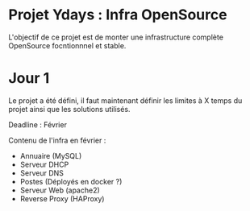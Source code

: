 # Projet Ydays : Infra OpenSource
 L'objectif de ce projet est de monter une infrastructure complète OpenSource focntionnnel et stable.

# Jour 1

Le projet a été défini, il faut maintenant définir les limites à X temps du projet ainsi que les solutions utilisés.

Deadline : Février

Contenu de l'infra en février :
- Annuaire (MySQL)
- Serveur DHCP
- Serveur DNS
- Postes (Déployés en docker ?)
- Serveur Web (apache2)
- Reverse Proxy (HAProxy)

